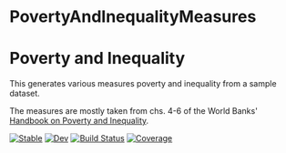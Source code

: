 # PovertyAndInequalityMeasures

# Poverty and Inequality

This generates various measures poverty and inequality from a sample dataset.

The measures are mostly taken from chs. 4-6 of the World Banks' [Handbook on Poverty and Inequality](http://documents.worldbank.org/curated/en/488081468157174849/Handbook-on-poverty-and-inequality).


[![Stable](https://img.shields.io/badge/docs-stable-blue.svg)](https://grahamstark.github.io/PovertyAndInequalityMeasures.jl/stable)
[![Dev](https://img.shields.io/badge/docs-dev-blue.svg)](https://grahamstark.github.io/PovertyAndInequalityMeasures.jl/dev)
[![Build Status](https://travis-ci.com/grahamstark/PovertyAndInequalityMeasures.jl.svg?branch=master)](https://travis-ci.com/grahamstark/PovertyAndInequalityMeasures.jl)
[![Coverage](https://codecov.io/gh/grahamstark/PovertyAndInequalityMeasures.jl/branch/master/graph/badge.svg)](https://codecov.io/gh/grahamstark/PovertyAndInequalityMeasures.jl)
